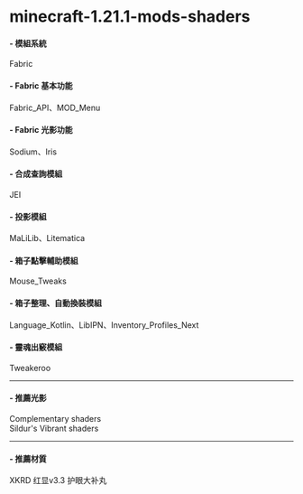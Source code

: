 # minecraft-1.21.1-mods-shaders


#### - 模組系統
Fabric
		
#### - Fabric 基本功能
Fabric_API、MOD_Menu			
							
#### - Fabric 光影功能
Sodium、Iris
 										    									    
#### - 合成查詢模組
JEI 	
 				
#### - 投影模組
MaLiLib、Litematica
 										
#### - 箱子點擊輔助模組
Mouse_Tweaks
 	
#### - 箱子整理、自動換裝模組
Language_Kotlin、LibIPN、Inventory_Profiles_Next
										    
#### - 靈魂出竅模組
Tweakeroo

---
#### - 推薦光影
Complementary shaders		                                                                                                                                                                                                  
Sildur's Vibrant shaders

---
#### - 推薦材質
XKRD 红显v3.3
护眼大补丸
